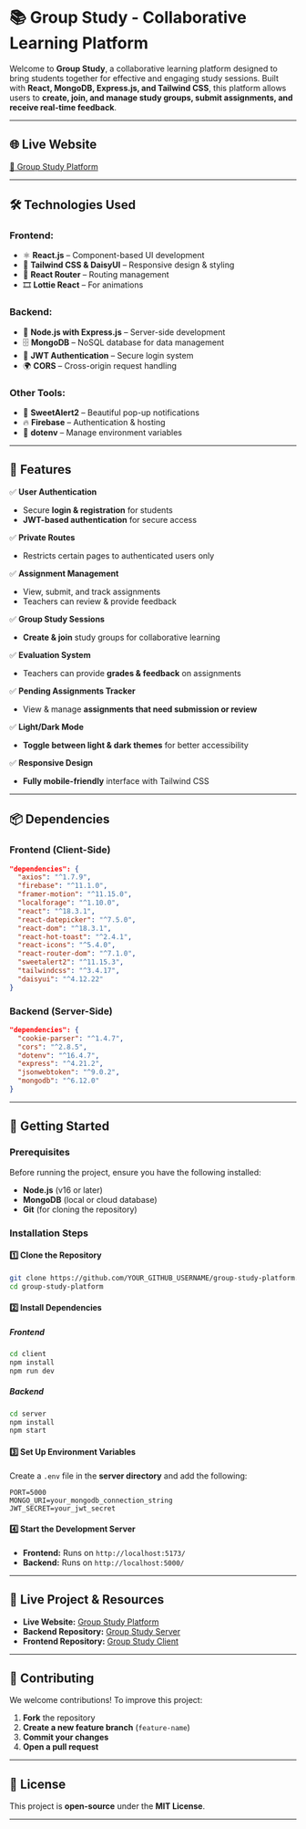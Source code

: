 
# 📚 Group Study - Collaborative Learning Platform  

Welcome to **Group Study**, a collaborative learning platform designed to bring students together for effective and engaging study sessions. Built with **React, MongoDB, Express.js, and Tailwind CSS**, this platform allows users to **create, join, and manage study groups, submit assignments, and receive real-time feedback**.  

---

## 🌐 **Live Website**  
[🔗 Group Study Platform](https://online-group-study-83565.web.app)  

---

## 🛠 **Technologies Used**  

### **Frontend:**  
- ⚛ **React.js** – Component-based UI development  
- 🎨 **Tailwind CSS & DaisyUI** – Responsive design & styling  
- 🔄 **React Router** – Routing management  
- 🎞 **Lottie React** – For animations  

### **Backend:**  
- 🚀 **Node.js with Express.js** – Server-side development  
- 🗄 **MongoDB** – NoSQL database for data management  
- 🔑 **JWT Authentication** – Secure login system  
- 🌍 **CORS** – Cross-origin request handling  

### **Other Tools:**  
- 🚀 **SweetAlert2** – Beautiful pop-up notifications  
- 🔥 **Firebase** – Authentication & hosting  
- 🔧 **dotenv** – Manage environment variables  

---

## 📌 **Features**  

✅ **User Authentication**  
- Secure **login & registration** for students  
- **JWT-based authentication** for secure access  

✅ **Private Routes**  
- Restricts certain pages to authenticated users only  

✅ **Assignment Management**  
- View, submit, and track assignments  
- Teachers can review & provide feedback  

✅ **Group Study Sessions**  
- **Create & join** study groups for collaborative learning  

✅ **Evaluation System**  
- Teachers can provide **grades & feedback** on assignments  

✅ **Pending Assignments Tracker**  
- View & manage **assignments that need submission or review**  

✅ **Light/Dark Mode**  
- **Toggle between light & dark themes** for better accessibility  

✅ **Responsive Design**  
- **Fully mobile-friendly** interface with Tailwind CSS  

---

## 📦 **Dependencies**  

### **Frontend (Client-Side)**  
```json
"dependencies": {
  "axios": "^1.7.9",
  "firebase": "^11.1.0",
  "framer-motion": "^11.15.0",
  "localforage": "^1.10.0",
  "react": "^18.3.1",
  "react-datepicker": "^7.5.0",
  "react-dom": "^18.3.1",
  "react-hot-toast": "^2.4.1",
  "react-icons": "^5.4.0",
  "react-router-dom": "^7.1.0",
  "sweetalert2": "^11.15.3",
  "tailwindcss": "^3.4.17",
  "daisyui": "^4.12.22"
}
```

### **Backend (Server-Side)**  
```json
"dependencies": {
  "cookie-parser": "^1.4.7",
  "cors": "^2.8.5",
  "dotenv": "^16.4.7",
  "express": "^4.21.2",
  "jsonwebtoken": "^9.0.2",
  "mongodb": "^6.12.0"
}
```

---

## 🚀 **Getting Started**  

### **Prerequisites**  
Before running the project, ensure you have the following installed:  
- **Node.js** (v16 or later)  
- **MongoDB** (local or cloud database)  
- **Git** (for cloning the repository)  

### **Installation Steps**  

#### **1️⃣ Clone the Repository**  
```sh
git clone https://github.com/YOUR_GITHUB_USERNAME/group-study-platform.git
cd group-study-platform
```

#### **2️⃣ Install Dependencies**  

##### **Frontend**  
```sh
cd client
npm install
npm run dev
```

##### **Backend**  
```sh
cd server
npm install
npm start
```

#### **3️⃣ Set Up Environment Variables**  
Create a `.env` file in the **server directory** and add the following:  
```env
PORT=5000
MONGO_URI=your_mongodb_connection_string
JWT_SECRET=your_jwt_secret
```

#### **4️⃣ Start the Development Server**  
- **Frontend:** Runs on `http://localhost:5173/`  
- **Backend:** Runs on `http://localhost:5000/`  

---

## 🔗 **Live Project & Resources**  
- **Live Website:** [Group Study Platform](https://online-group-study-83565.web.app)  
- **Backend Repository:** [Group Study Server](https://github.com/rizbiahmmad/group-study-server)  
- **Frontend Repository:** [Group Study Client](https://github.com/rizbiahmmad/group-study-client)  

---

## 🤝 **Contributing**  
We welcome contributions! To improve this project:  
1. **Fork** the repository  
2. **Create a new feature branch** (`feature-name`)  
3. **Commit your changes**  
4. **Open a pull request**  

---

## 📜 **License**  
This project is **open-source** under the **MIT License**.  

---
